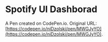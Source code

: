 # Spotify UI Dashborad

A Pen created on CodePen.io. Original URL: [https://codepen.io/niDzolski/pen/MWGJyYO](https://codepen.io/niDzolski/pen/MWGJyYO).

